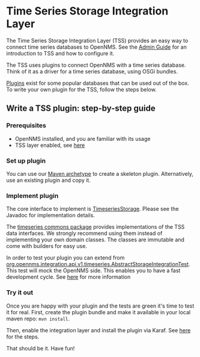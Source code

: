 # Time Series Storage Integration Layer
The Time Series Storage Integration Layer (TSS) provides an easy way to connect time series databases to OpenNMS.
See the [Admin Guide](https://docs.opennms.org/opennms/releases/26.1.0/guide-admin/guide-admin.html#ga-opennms-operation-timeseries) for an introduction to TSS and how to configure it.

The TSS uses plugins to connect OpenNMS with a time series database.
Think of it as a driver for a time series database, using OSGi bundles.

[Plugins](https://docs.opennms.org/opennms/releases/26.1.0/guide-admin/guide-admin.html#ga-opennms-operation-timeseries) exist for some popular databases that can be used out of the box.
To write your own plugin for the TSS, follow the steps below. 

## Write a TSS plugin: step-by-step guide
### Prerequisites
* OpenNMS installed, and you are familiar with its usage
* TSS layer enabled, see [here](https://docs.opennms.org/opennms/releases/26.1.0/guide-admin/guide-admin.html#ga-opennms-operation-timeseries)

### Set up plugin
You can use our [Maven archetype](../../../../../../../../../../README.md#building-a-new-plugin) to create a skeleton plugin.
Alternatively, use an existing plugin and copy it.

### Implement plugin
The core interface to implement is [TimeseriesStorage](TimeSeriesStorage.java).
Please see the Javadoc for implementation details.

The [timeseries commons package](../../../../../../../../../../common/src/main/java/org/opennms/integration/api/v1/timeseries/immutables) provides implementations of the TSS data interfaces.
We strongly recommend using them instead of implementing your own domain classes.
The classes are immutable and come with builders for easy use.

In order to test your plugin you can extend from [org.opennms.integration.api.v1.timeseries.AbstractStorageIntegrationTest](/test-suites/tss-tests/src/main/java/org/opennms/integration/api/v1/timeseries/AbstractStorageIntegrationTest.java).
This test will mock the OpenNMS side.
This enables you to have a fast development cycle.
See [here](../../../../../../../../../../test-suites/tss-tests/README.md) for more information

### Try it out
Once you are happy with your plugin and the tests are green it's time to test it for real.
First, create the plugin bundle and make it available in your local maven repo:
`mvn install`.

Then, enable the integration layer and install the plugin via Karaf.
See [here](https://docs.opennms.org/opennms/releases/26.1.0/guide-admin/guide-admin.html#ga-opennms-operation-timeseries) for the steps.

That should be it.
Have fun!
